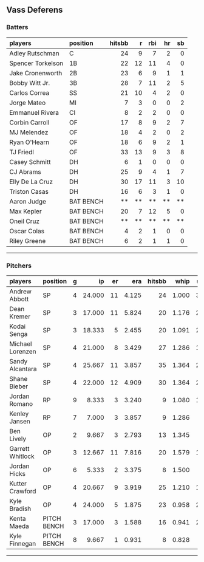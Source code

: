 ## Vass Deferens

### Batters

 
|players           |position  | hitsbb|  r| rbi| hr| sb| 
|:-----------------|:---------|------:|--:|---:|--:|--:| 
|Adley Rutschman   |C         |     24|  9|   7|  2|  0| 
|Spencer Torkelson |1B        |     22| 12|  11|  4|  0| 
|Jake Cronenworth  |2B        |     23|  6|   9|  1|  1| 
|Bobby Witt Jr.    |3B        |     28|  7|  11|  2|  5| 
|Carlos Correa     |SS        |     21| 10|   4|  2|  0| 
|Jorge Mateo       |MI        |      7|  3|   0|  0|  2| 
|Emmanuel Rivera   |CI        |      8|  2|   2|  0|  0| 
|Corbin Carroll    |OF        |     17|  8|   9|  2|  7| 
|MJ Melendez       |OF        |     18|  4|   2|  0|  2| 
|Ryan O'Hearn      |OF        |     18|  6|   9|  2|  1| 
|TJ Friedl         |OF        |     33| 13|   9|  3|  8| 
|Casey Schmitt     |DH        |      6|  1|   0|  0|  0| 
|CJ Abrams         |DH        |     25|  9|   4|  1|  7| 
|Elly De La Cruz   |DH        |     30| 17|  11|  3| 10| 
|Triston Casas     |DH        |     16|  6|   3|  1|  0| 
|Aaron Judge       |BAT BENCH |     **| **|  **| **| **| 
|Max Kepler        |BAT BENCH |     20|  7|  12|  5|  0| 
|Oneil Cruz        |BAT BENCH |     **| **|  **| **| **| 
|Oscar Colas       |BAT BENCH |      4|  2|   1|  0|  0| 
|Riley Greene      |BAT BENCH |      6|  2|   1|  1|  0| 


* * *

### Pitchers

 
|players          |position    |  g|     ip| er|   era| hitsbb|  whip| so|  w| sv| 
|:----------------|:-----------|--:|------:|--:|-----:|------:|-----:|--:|--:|--:| 
|Andrew Abbott    |SP          |  4| 24.000| 11| 4.125|     24| 1.000| 36|  1|  0| 
|Dean Kremer      |SP          |  3| 17.000| 11| 5.824|     20| 1.176| 20|  1|  0| 
|Kodai Senga      |SP          |  3| 18.333|  5| 2.455|     20| 1.091| 26|  1|  0| 
|Michael Lorenzen |SP          |  4| 21.000|  8| 3.429|     27| 1.286| 19|  1|  0| 
|Sandy Alcantara  |SP          |  4| 25.667| 11| 3.857|     35| 1.364| 22|  1|  0| 
|Shane Bieber     |SP          |  4| 22.000| 12| 4.909|     30| 1.364| 26|  0|  0| 
|Jordan Romano    |RP          |  9|  8.333|  3| 3.240|      9| 1.080| 11|  1|  6| 
|Kenley Jansen    |RP          |  7|  7.000|  3| 3.857|      9| 1.286|  8|  0|  4| 
|Ben Lively       |OP          |  2|  9.667|  3| 2.793|     13| 1.345|  9|  0|  0| 
|Garrett Whitlock |OP          |  3| 12.667| 11| 7.816|     20| 1.579| 14|  0|  0| 
|Jordan Hicks     |OP          |  6|  5.333|  2| 3.375|      8| 1.500|  6|  0|  4| 
|Kutter Crawford  |OP          |  4| 20.667|  9| 3.919|     25| 1.210| 17|  2|  0| 
|Kyle Bradish     |OP          |  4| 24.000|  5| 1.875|     23| 0.958| 27|  3|  0| 
|Kenta Maeda      |PITCH BENCH |  3| 17.000|  3| 1.588|     16| 0.941| 21|  2|  0| 
|Kyle Finnegan    |PITCH BENCH |  8|  9.667|  1| 0.931|      8| 0.828|  5|  0|  0| 


* * *


